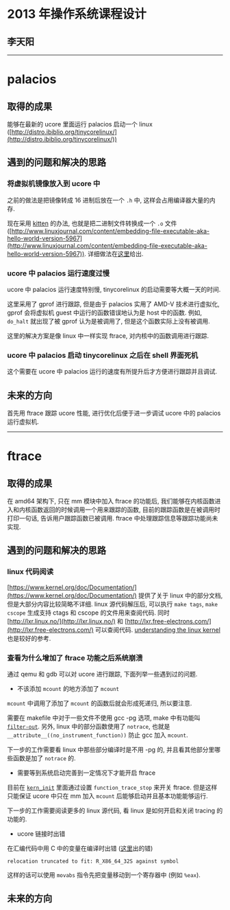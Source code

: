 # 2013 年操作系统课程设计
## 李天阳

***

# palacios

## 取得的成果

能够在最新的 ucore 里面运行 palacios 启动一个 
linux ([http://distro.ibiblio.org/tinycorelinux/](http://distro.ibiblio.org/tinycorelinux/))

## 遇到的问题和解决的思路

### 将虚拟机镜像放入到 ucore 中

之前的做法是把镜像转成 16 进制后放在一个 `.h` 中, 这样会占用编译器大量的内存. 

现在采用 [kitten](https://software.sandia.gov/trac/kitten) 的办法, 
也就是把二进制文件转换成一个 `.o` 文件 
([http://www.linuxjournal.com/content/embedding-file-executable-aka-hello-world-version-5967](http://www.linuxjournal.com/content/embedding-file-executable-aka-hello-world-version-5967)). 
详细做法在[这里](https://github.com/tsinghua-os-spring-2013/work-log/blob/master/link-vm-img-into-ucore-kernel/log1.md)给出.

### ucore 中 palacios 运行速度过慢

ucore 中 palacios 运行速度特别慢, tinycorelinux 的启动需要等大概一天的时间. 

这里采用了 gprof 进行跟踪, 但是由于 palacios 实用了 AMD-V 技术进行虚拟化, 
gprof 会将虚拟机 guest 中运行的函数错误地认为是 host 中的函数. 
例如, `do_halt` 就出现了被 gprof 认为是被调用了, 但是这个函数实际上没有被调用. 

这里的解决方案是像 linux 中一样实现 ftrace, 
对内核中的函数调用进行跟踪. 

### ucore 中 palacios 启动 tinycorelinux 之后在 shell 界面死机

这个需要在 ucore 中 palacios 运行的速度有所提升后才方便进行跟踪并且调试.

## 未来的方向

首先用 ftrace 跟踪 ucore 性能, 进行优化后便于进一步调试 ucore 中的 palacios 运行虚拟机. 

***

# ftrace

## 取得的成果

在 amd64 架构下, 
只在 mm 模块中加入 ftrace 的功能后, 我们能够在内核函数进入和内核函数返回的时候调用一个用来跟踪的函数, 
目前的跟踪函数是在被调用时打印一句话, 告诉用户跟踪函数已被调用. 
ftrace 中处理跟踪信息等跟踪功能尚未实现. 

## 遇到的问题和解决的思路

### linux 代码阅读

[https://www.kernel.org/doc/Documentation/](https://www.kernel.org/doc/Documentation/) 
提供了关于 linux 中的部分文档, 但是大部分内容比较简略不详细. 
linux 源代码解压后, 可以执行 `make tags`, `make cscope` 生成支持 ctags 和 cscope 的文件用来查阅代码. 
同时 [http://lxr.linux.no/](http://lxr.linux.no/) 和 [http://lxr.free-electrons.com/](http://lxr.free-electrons.com/) 
可以查阅代码. [understanding the linux kernel](http://connect.safaribooksonline.com/0596005652) 也是较好的参考. 

### 查看为什么增加了 ftrace 功能之后系统崩溃

通过 qemu 和 gdb 可以对 ucore 进行跟踪, 下面列举一些遇到过的问题. 

* 不该添加 `mcount` 的地方添加了 `mcount`

`mcount` 中调用了添加了 `mcount` 的函数后就会形成死递归, 所以要注意. 

需要在 makefile 中对于一些文件不使用 gcc -pg 选项, make 中有功能叫 [`filter-out`](http://www.gnu.org/software/make/manual/make.html#Text-Functions). 
另外, linux 中的部分函数使用了 `notrace`, 也就是 `__attribute__((no_instrument_function))` 防止 gcc 加入 `mcount`. 

下一步的工作需要看 linux 中那些部分编译时是不用 -pg 的, 并且看其他部分里哪些函数是加了 `notrace` 的. 

* 需要等到系统启动完善到一定情况下才能开启 ftrace

目前在 [`kern_init`](https://github.com/eternalNight/ucore_plus-next/blob/lty/ftrace/ucore/src/kern-ucore/arch/amd64/init/init.c#L37) 
里面通过设置 `function_trace_stop` 来开关 ftrace. 
但是这样只能保证 ucore 中只在 mm 加入 `mcount` 后能够启动并且基本功能能够运行. 

下一步的工作需要阅读更多的 linux 源代码, 看 linux 是如何开启和关闭 tracing 的功能的. 

* ucore 链接时出错

在汇编代码中用 C 中的变量在编译时出错 ([这里](https://github.com/eternalNight/ucore_plus-next/blob/lty/ftrace/ucore/src/kern-ucore/arch/amd64/init/no_mcount/entry64.S#L37)出的错)

    relocation truncated to fit: R_X86_64_32S against symbol
    
这样的话可以使用 `movabs` 指令先把变量移动到一个寄存器中 (例如 `%eax`). 

## 未来的方向





